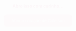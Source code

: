 <!DOCTYPE html>
<html lang="pt-BR">
<head>
  <meta charset="UTF-8" />
  <meta name="viewport" content="width=device-width, user-scalable=no, initial-scale=1.0"/>
  <title>Pra vc, Mih</title>
  <link href="https://fonts.googleapis.com/css2?family=Pacifico&family=Quicksand:wght@400;600&display=swap" rel="stylesheet"/>
  <style>
    * {
      box-sizing: border-box; /* Adiciona box-sizing para todos os elementos */
    }

    :root {
      --font-base: clamp(1rem, 2.5vw, 1.5rem);
      --font-title: clamp(2rem, 5vw, 3rem);
      --font-final: clamp(1.5rem, 4vw, 2rem);
    }

    body {
      margin: 0;
      padding: 0;
      font-family: 'Quicksand', sans-serif;
      background: url('https://i.postimg.cc/SKwnx8Bg/5414458239900f09e14a221e78f038ae-1.jpg') no-repeat center center fixed;
      background-size: cover; /* Mantém a imagem de fundo coberta */
      color: #000000;
      display: flex;
      flex-direction: column;
      align-items: center;
      text-align: center;
      overflow-x: hidden;
      position: relative;
      min-height: 100vh; /* Garante que o body ocupe pelo menos 100% da altura da tela */
      width: 100%; /* Garante que o body ocupe 100% da largura */
    }

    .overlay-bg {
      position: fixed;
      top: 0;
      left: 0;
      width: 100%;
      height: 100%;
      background-color: rgba(255, 255, 255, 0.4); /* Transparência aumentada */
      z-index: 1;
      display: none;
    }

    .container {
      padding: 30px 20px;
      max-width: 700px;
      width: 100%; /* Garante que o container ocupe 100% da largura do viewport */
      animation: fadeIn 1s ease;
      border-radius: 16px;
      margin: 20px; /* Margem para evitar que o container encoste nas bordas da tela */
      position: relative;
      z-index: 2;
    }

    #main-content, #response, #closing-message {
      display: none;
    }

    @keyframes fadeIn {
      from { opacity: 0; transform: translateY(20px); }
      to { opacity: 1; transform: translateY(0); }
    }

    h1 {
      font-family: 'Pacifico', cursive;
      font-size: var(--font-title);
      color: #d6336c;
      margin-top: 100px;
      animation: bounce 1.5s infinite alternate;
    }

    p {
      font-size: var(--font-base);
      line-height: 1.7;
      margin-bottom: 20px;
      color: #000000;
    }

    .final {
      font-weight: bold;
      font-size: var(--font-final);
      margin-top: 30px;
    }

    .buttons {
      margin-top: 30px;
    }

    button {
      margin: 10px;
      padding: 12px 24px;
      font-size: var(--font-base);
      background-color: #ff99bb;
      border: none;
      border-radius: 10px;
      color: white;
      cursor: pointer;
      transition: 0.3s;
    }

    button:hover {
      background-color: #ff77a9;
    }

    .message-final {
      font-size: 2rem;
      color: #ff4081;
      font-weight: bold;
      margin-top: 20px;
      animation: pulse 1.5s infinite;
      display: flex;
      justify-content: center;
      align-items: center;
      text-align: center;
      min-height: 200px;
      z-index: 12;
      text-shadow: 1px 1px 4px rgba(0, 0, 0, 0.7);
      position: relative;
      flex-direction: column;
    }

    @keyframes pulse {
      0% { transform: scale(1); }
      50% { transform: scale(1.05); }
      100% { transform: scale(1); }
    }

    .heart {
      position: absolute;
      font-size: 48px;
      color: red;
      animation: floatHeart 4s linear forwards;
    }

    @keyframes floatHeart {
      0% { transform: translateY(0); opacity: 1; }
      100% { transform: translateY(-150px); opacity: 0; }
    }

    #closing-message {
      display: none;
      opacity: 0;
      transition: opacity 3s ease-in-out;
      z-index: 12;
      text-align: center;
      font-size: 2rem;
      margin: 0 auto; /* Centraliza o container */
    }

    #light-overlay {
      position: fixed;
      inset: 0;
      width: 100%;
      height: 100%;
      background: white;
      opacity: 0;
      pointer-events: none;
      transition: opacity 8s ease-in-out;
      z-index: 10;
    }

    @media (max-width: 600px) {
      h1 { font-size: 2rem; }
      .final { font-size: 1.5rem; }
      .message-final { font-size: 1.5rem; }
    }
  </style>
</head>
<body>
  <div class="overlay-bg" id="text-background"></div>

  <div class="container" id="intro">
    <h1>Abre isso com carinho...</h1>
    <div class="open-btn">
      <button onclick="openHeart()">Abrir o coração de Gidelson</button>
    </div>
  </div>

  <div class="container" id="main-content">
    <p>Mih...</p>
    <p>Desde que te conheci, meu mundo ganhou um novo significado. As cores parecem mais vivas, os dias mais leves, e cada momento se tornou precioso.</p>
    <p>Você tem um brilho que é só seu, uma luz tão intensa que ilumina até os cantos mais escuros da minha alma. Seu jeito espontâneo e simpático mexe cmg, vc é como um sol radiante, capaz de transformar qualquer dia nublado em um céu azul infinito.</p>
    <p>Eu amo seu cabelo, amo seus olhos e esse seu jeitinho tão único que te diferencia de todas as outras pessoas do mundo.</p>
    <p>Cada batida do meu coração sussurra seu nome, como se ele soubesse desde sempre que foi feito pra te amar. Você é a melodia mais doce da minha vida, meu porto seguro, minha paz em meio ao caos.</p>
    <p>Com você, dá vontade de lutar, os desafios se tornam mais fáceis, os sonhos mais possíveis e a felicidade ainda maior. Quero dividir risadas, te apoiar nos momentos difíceis, ser seu porto seguro e multiplicar momentos inesquecíveis ao seu lado.</p>
    <p>Se pudesse, eu te daria o universo inteiro. Mas como não posso, entrego o que tenho de mais puro e verdadeiro: meu coração. 💖</p>

    <p class="final">Mih meu amor... você aceita namorar comigo? <span style="white-space: nowrap;">🥹💗</span></p>
    <div class="buttons">
      <button onclick="showResponse()">Sim, eu aceito!</button>
      <button onclick="showResponse()">Claro, amor!</button>
    </div>
  </div>

  <div class="container" id="response">
    <div class="message-final">
      <span>Meu coração tá transbordando de felicidade!</span>
      <span>Esse meu amor por você só me faz querer viver momentos lindos ao seu lado.</span>
    </div>
  </div>

  <div class="container" id="closing-message" style="text-align: center; margin: 0 auto;">
    <p>A mágica do pedido chegou ao fim,</p>
    <p>mas nossa história mágica acaba de começar. ✨💖</p>
  </div>

  <div id="light-overlay"></div>

  <audio id="bg-music" src="https://cdn.pixabay.com/download/audio/2023/01/05/audio_735dfb77d4.mp3" autoplay loop></audio>

  <script>
    function openHeart() {
      document.getElementById("intro").style.display = "none";
      document.getElementById("main-content").style.display = "block";
      document.getElementById("text-background").style.display = "block";
    }

    function showResponse() {
      document.getElementById("main-content").style.display = "none";
      document.getElementById("text-background").style.display = "none";
      document.getElementById("response").style.display = "block";
      createHearts();

      setTimeout(() => {
        document.getElementById("response").style.display = "none";
      }, 12000);

      setTimeout(() => {
        document.getElementById("light-overlay").style.opacity = "1";
      }, 8000);

      setTimeout(() => {
        document.getElementById("closing-message").style.display = "block";
        document.getElementById("closing-message").style.opacity = "1";
      }, 16000);

      setTimeout(() => {
        window.close();
      }, 24000);
    }

    function createHearts() {
      const heartInterval = setInterval(() => {
        const heart = document.createElement("div");
        heart.classList.add("heart");
        heart.innerHTML = "❤️";
        heart.style.left = Math.random() * 100 + "vw";
        heart.style.top = Math.random() * 100 + "vh";
        document.body.appendChild(heart);

        setTimeout(() => {
          heart.remove();
        }, 4000);
      }, 300);

      setTimeout(() => {
        clearInterval(heartInterval);
      }, 12000);
    }
  </script>
</body>
</html>
